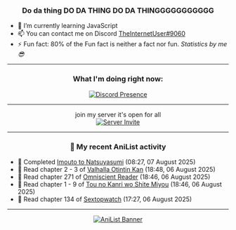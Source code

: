 <div align="center">

### Do da thing DO DA THING DO DA THINGGGGGGGGGGG
</div>

- 🌱 I’m currently learning JavaScript
- 📫 You can contact me on Discord [TheInternetUser#9060](https://discord.com/users/534117072796385300)
- ⚡ Fun fact: 80% of the Fun fact is neither a fact nor fun. _Statistics by me 😎_
<hr>

<div align="center">

### What I'm doing right now:
[![Discord Presence](https://lanyard.cnrad.dev/api/534117072796385300)](https://discord.com/users/534117072796385300)
<hr>

join my server it's open for all <br>
[![Server Invite](https://invidget.switchblade.xyz/bfYgVHxrSs)](https://discord.gg/bfYgVHxrSs)

<hr>
  
### 🌸 My recent AniList activity

</div>

<!-- ANILIST_ACTIVITY:start -->

-   📖 Completed [Imouto to Natsuyasumi](https://anilist.co/manga/165377) (08:27, 07 August 2025)
-   📖 Read chapter 2 - 3 of [Valhalla Otintin Kan](https://anilist.co/manga/123003) (18:48, 06 August 2025)
-   📖 Read chapter 271 of [Omniscient Reader](https://anilist.co/manga/119257) (18:46, 06 August 2025)
-   📖 Read chapter 1 - 9 of [Tou no Kanri wo Shite Miyou](https://anilist.co/manga/103736) (18:46, 06 August 2025)
-   📖 Read chapter 134 of [Sextopwatch](https://anilist.co/manga/152411) (17:27, 06 August 2025)

<!-- ANILIST_ACTIVITY:end -->
<hr>

<div align="center">

[![AniList Banner](https://img.anili.st/User/929966)](https://anilist.co/user/TheInternetUser)

<!-- ![Profile views](https://gpvc.arturio.dev/TheInternetUse7) Since 2023-01-09 -->
<br>


</div>
